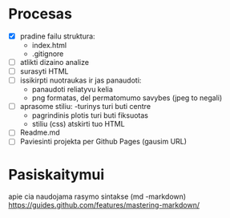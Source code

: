 # Procesas

- [x] pradine failu struktura:
    - index.html
    - .gitignore
- [ ] atlikti dizaino analize
- [ ] surasyti HTML
- [ ] issikirpti nuotraukas ir jas panaudoti:
    - panaudoti reliatyvu kelia
    - png formatas, del permatomumo savybes (jpeg to negali) 
- [ ] aprasome stiliu:
    -turinys turi buti centre
    - pagrindinis plotis turi buti fiksuotas
    - stiliu (css) atskirti tuo HTML
- [ ] Readme.md
- [ ] Paviesinti projekta per Github Pages (gausim URL)

# Pasiskaitymui

apie cia naudojama rasymo sintakse (md -markdown)
https://guides.github.com/features/mastering-markdown/